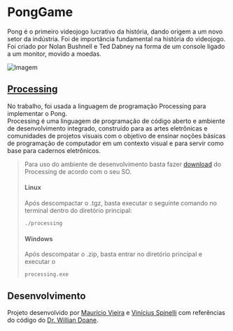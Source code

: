 # PongGame

Pong é o primeiro videojogo lucrativo da história, dando origem a um novo setor da indústria. Foi de importância fundamental na história do videojogo. Foi criado por Nolan Bushnell e Ted Dabney na forma de um console ligado a um monitor, movido a moedas.

![Imagem](https://media.giphy.com/media/lDNGok9beljQ4/giphy.gif)

## [Processing](https://processing.org)
No trabalho, foi usada a linguagem de programação Processing para implementar o Pong.<br>
Processing é uma linguagem de programação de código aberto e ambiente de desenvolvimento integrado, construído para as artes eletrônicas e comunidades de projetos visuais com o objetivo de ensinar noções básicas de programação de computador em um contexto visual e para servir como base para cadernos eletrônicos.<br>
> Para uso do ambiente de desenvolvimento basta fazer [download](https://processing.org/download/) do Processing de acordo com o seu SO.<br>
> #### Linux
> Após descompactar o .tgz, basta executar o seguinte comando no terminal dentro do diretório principal:
> ```
> ./processing
> ```
> #### Windows
> Após descompatar o .zip, basta entrar no diretório principal e executar o
> ```
> processing.exe
> ```

## Desenvolvimento
Projeto desenvolvido por [Maurício Vieira](https://github.com/mauriciovr13) e [Vinícius Spinelli](https://github.com/vspinellig) com referências do código do [Dr. Willian Doane](https://drdoane.com/thinking-through-a-basic-pong-game-in-processing/).
